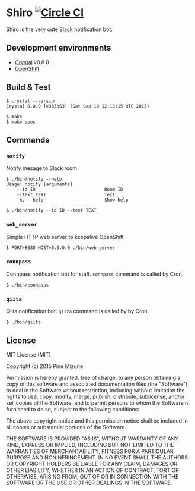 # Shiro [![Circle CI](https://circleci.com/gh/pine613/Shiro/tree/master.svg?style=svg)](https://circleci.com/gh/pine613/Shiro/tree/master)

Shiro is the very cute Slack notification bot.

## Development environments

- [Crystal](http://crystal-lang.org/) v0.8.0
- [OpenShift](https://www.openshift.com/)

## Build & Test

```
$ crystal --version
Crystal 0.8.0 [e363b63] (Sat Sep 19 12:18:15 UTC 2015)

$ make
$ make spec
```

## Commands

### `notify`
Notify mesage to Slack room

```
$ ./bin/notify --help
Usage: notify [arguments]
    --id ID                          Room ID
    --text TEXT                      Text
    -h, --help                       Show help

$ ./bin/notify --id ID --text TEXT
```

### `web_server`
Simple HTTP web server to keepalive OpenShift

```
$ PORT=8080 HOST=0.0.0.0 ./bin/web_server
```

### `connpass`
Connpass notification bot for staff. `connpass` command is called by Cron.

```
$ ./bin/connpass
```

### `qiita`
Qiita notification bot. `qiita` command is called by by Cron.

```
$ ./bin/qiita
```

## License

MIT License (MIT)

Copyright (c) 2015 Pine Mizune

Permission is hereby granted, free of charge, to any person obtaining a copy
of this software and associated documentation files (the "Software"), to deal
in the Software without restriction, including without limitation the rights
to use, copy, modify, merge, publish, distribute, sublicense, and/or sell
copies of the Software, and to permit persons to whom the Software is
furnished to do so, subject to the following conditions:

The above copyright notice and this permission notice shall be included in
all copies or substantial portions of the Software.

THE SOFTWARE IS PROVIDED "AS IS", WITHOUT WARRANTY OF ANY KIND, EXPRESS OR
IMPLIED, INCLUDING BUT NOT LIMITED TO THE WARRANTIES OF MERCHANTABILITY,
FITNESS FOR A PARTICULAR PURPOSE AND NONINFRINGEMENT. IN NO EVENT SHALL THE
AUTHORS OR COPYRIGHT HOLDERS BE LIABLE FOR ANY CLAIM, DAMAGES OR OTHER
LIABILITY, WHETHER IN AN ACTION OF CONTRACT, TORT OR OTHERWISE, ARISING FROM,
OUT OF OR IN CONNECTION WITH THE SOFTWARE OR THE USE OR OTHER DEALINGS IN
THE SOFTWARE.
